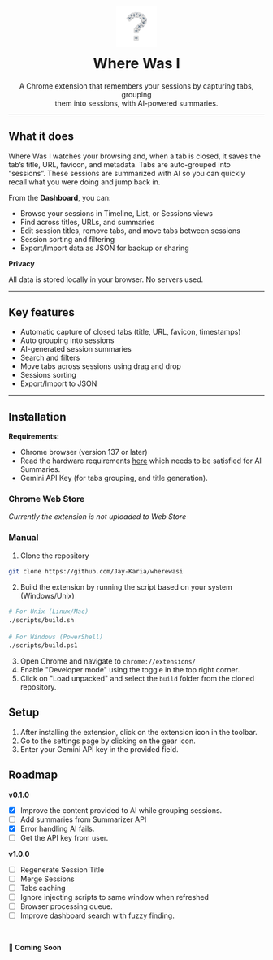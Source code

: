 <div align="center" style="margin-top: 30px">
    <img src="./assets/logo.png" alt="Logo" width="80" />
    <h1 style="margin-top: 12px;">Where Was I</h1>
    <p>
        A Chrome extension that remembers your sessions by capturing tabs, grouping<br/> them into sessions, with AI-powered summaries.
    </p>
</div>

---

<!-- Short Demo Video -->

## What it does

Where Was I watches your browsing and, when a tab is closed, it saves the tab’s title, URL, favicon, and metadata. Tabs are auto-grouped into “sessions”. These sessions are summarized with AI so you can quickly recall what you were doing and jump back in.

From the **Dashboard**, you can:

- Browse your sessions in Timeline, List, or Sessions views
- Find across titles, URLs, and summaries
- Edit session titles, remove tabs, and move tabs between sessions
- Session sorting and filtering
- Export/Import data as JSON for backup or sharing

**Privacy**

All data is stored locally in your browser. No servers used.

---

## Key features

- Automatic capture of closed tabs (title, URL, favicon, timestamps)
- Auto grouping into sessions
- AI-generated session summaries
- Search and filters
- Move tabs across sessions using drag and drop
- Sessions sorting
- Export/Import to JSON

---

## Installation

**Requirements:**

- Chrome browser (version 137 or later)
- Read the hardware requirements [here](https://developer.chrome.com/docs/ai/get-started#hardware) which needs to be satisfied for AI Summaries.
- Gemini API Key (for tabs grouping, and title generation).

### Chrome Web Store

*Currently the extension is not uploaded to Web Store*

### Manual

1. Clone the repository
```sh
git clone https://github.com/Jay-Karia/wherewasi
```

2. Build the extension by running the script based on your system (Windows/Unix)
```sh
# For Unix (Linux/Mac)
./scripts/build.sh

# For Windows (PowerShell)
./scripts/build.ps1
```

3. Open Chrome and navigate to `chrome://extensions/`
4. Enable "Developer mode" using the toggle in the top right corner.
5. Click on "Load unpacked" and select the `build` folder from the cloned repository.

## Setup

1. After installing the extension, click on the extension icon in the toolbar.
2. Go to the settings page by clicking on the gear icon.
3. Enter your Gemini API key in the provided field.

## Roadmap

**v0.1.0**

- [x] Improve the content provided to AI while grouping sessions.
- [ ] Add summaries from Summarizer API
- [x] Error handling AI fails.
- [ ] Get the API key from user.

**v1.0.0**
- [ ] Regenerate Session Title
- [ ] Merge Sessions
- [ ] Tabs caching
- [ ] Ignore injecting scripts to same window when refreshed
- [ ] Browser processing queue.
- [ ] Improve dashboard search with fuzzy finding.

<br>

**🚀 Coming Soon**
